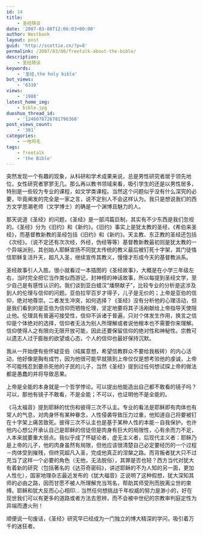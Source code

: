 ```yaml
---
id: 14
title:
    - 圣经随谈
date: '2007-03-08T12:06:03+00:00'
author: Westbank
layout: post
guid: 'http://scottie.cn/?p=8'
permalink: /2007/03/08/freetalk-about-the-bible/
description:
    - 圣经随谈
keywords:
    - '圣经,the holy bible'
bot_views:
    - '6310'
views:
    - '1988'
latest_home_img:
    - bible.jpg
duoshuo_thread_id:
    - '1246078726781796360'
post_views_count:
    - '381'
categories:
    - 一地鸡毛
tags:
    - freetalk
    - 'the Bible'
---
```


突然发现一个有趣的现象，从科研和学术成果来说，总是男性研究者居于领先地位，女性研究者寥寥无几。那么再以教书领域来看，吸引学生的还是以男性居多，特别是一些较为专业的课程，如文学类课程。当然这个问题似乎没有什么深究的必要，毕竟阐发的完全是一家之言，说不定别人不会这样认为。我只是想说我们的西方文学思潮老师（文学博士）的确是一个渊博且魅力的人。

那天说道《圣经》的问题，《圣经》是一部鸿篇巨制，其实有不少东西是我们忽视的。《圣经》分为《旧约》和《新约》。《旧约》事实上是犹太教的圣经，《希伯来圣经》，而基督教新教的圣经包括《旧约》和《新约》。天主教、东正教的圣经还包括《次经》。（说不定还有次次经，外经，伪经等等）基督教新教最初则是犹太教的一个异端派别，其创始人耶稣宣扬不同犹太传统的教义最后被钉死十字架，其门徒恪信耶稣复活升天，超凡入圣，继续宣传其教义，慢慢才形成今天的基督教派系。

圣经故事引人入胜。很小就看过一本插图的《圣经故事》，大概是在小学三年级左右，当时完全把它当作类似西游记，封神榜的神话故事，所以每提到圣经文学，至少自己是有感性认识的。我们谈到亚白蜡汉“燔祭献子”，比较专业的分析是这涉及到人的伦理与信仰的问题。亚伯拉罕百岁才得子，儿子是无价的；上帝是亚伯的信仰，绝对地尊崇。二者发生冲突，如何选择？《圣经》没有分析他的心理活动，但是我们看到的是亚伯为信仰而牺牲伦理，坚定地要将其子活剐献给上帝指导天使阻止他。伦理具有普遍可接受性，信仰不诉诸于普遍，只对个体发生作用，换言之信仰是个体绝对的选择，信仰者无法为别人所理解或者说他根本也不需要你来理解。信仰使得人之有限向无限开放可能，因此还要保留信仰的绝对性和神秘性。宗教可以遗志人过于膨胀的欲望或心态，个人的信仰也最好保持沉默。

我从一开始便有些怀疑亚伯（纯属意想，希望信教群众不要给我板砖）的内心活动，他好像是胸有成竹，因为他很可能早就猜到上帝仅仅是想考验他的虔诚，上帝不可能残忍到要杀死他的子民的儿子，当然《圣经》提到过任何想试探上帝的做法都是愚蠢的并将导致恶果。

上帝是全能的本身就是一个哲学悖论。可以提出他能造出自己都不敢看的镜子吗？可以，那他有镜子不敢看，不是全能；不可以，也证明他不是全能的。

《马太福音》提到耶稣的忧伤和彼得三次不认主。专业的看法是耶稣即有肉体也有常人的气息，对肉身怀有某种眷念，人性侵袭导致压力过重，他知道自己将要被钉在十字架上痛苦致死。彼得三次不认主也是基于某种人性的本能－自我保护。也许他内心想公开承认自己是耶稣的信徒但是肉身有巨大的局限性，心有余而力不足，人本来就要重大弱点。我似乎成了怀疑论者，虚无主义者，后现代主义者：耶稣乃是上帝的儿子，他的肉身虽然有局限，但他应该很清楚自己必定要经历的一个过程－肉体受到摧残，但终究超凡入圣，完成他真正的涅槃之路。而背叛者犹大只不过充当了这样一个必要的角色（无他，无法脱俗），其罪是否也轻？西方当代对犹大有着新的研究（包括著名的《达芬奇密码》，讲述耶稣的不为人知的另一面，更加人性化），国家地理杂志最近发布的《犹大福音》正说明了这种假想，犹大深知其师的必由之路，因而甘愿不被人所理解充当骂名，帮助其师受刑而脱离尘世的束缚。耶稣和犹大反而心心相印… 当然任何想挑战千年权威的努力是渺小的，好在现世我们可以有更多的道路或者方法去思辨，而不会被中世纪的宗教审判庭定性为异端而遭火刑！

顺便说一句废话，《圣经》研究早已经成为一门独立的博大精深的学问，吸引着万千的迷狂者。